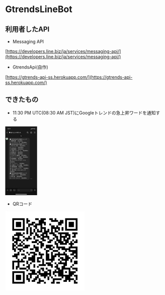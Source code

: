 # GtrendsLineBot

## 利用者したAPI

+ Messaging API

[https://developers.line.biz/ja/services/messaging-api/](https://developers.line.biz/ja/services/messaging-api/)

+ GtrendsApi(自作)

[https://gtrends-api-ss.herokuapp.com/](https://gtrends-api-ss.herokuapp.com/)

## できたもの

+ 11:30 PM UTC(08:30 AM JST)にGoogleトレンドの急上昇ワードを通知する

<img src='images/1.jpg' width='20%'>

+ QRコード

<img src='images/2.png' width='50%'>
